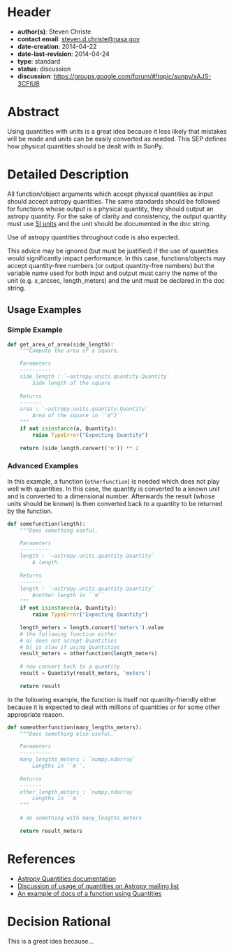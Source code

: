 # Header
* **author(s)**: Steven Christe
* **contact email**: steven.d.christe@nasa.gov
* **date-creation**: 2014-04-22
* **date-last-revision**: 2014-04-24
* **type**: standard
* **status**: discussion
* **discussion**: https://groups.google.com/forum/#!topic/sunpy/xAJS-3CFIU8

# Abstract
Using quantities with units is a great idea because it less likely that mistakes
will be made and units can be easily converted as needed. This SEP defines how physical
quantities should be dealt with in SunPy.

# Detailed Description
All function/object arguments which accept physical quantities as input should accept 
astropy quantities. The same standards should be followed for functions whose output is a physical quantity, they should output an astropy quantity. For the sake of clarity and consistency, the output quantity must use [SI units](http://en.wikipedia.org/wiki/International_System_of_Units) and the unit should be documented in the doc string.

Use of astropy quantities throughout code is also expected. 

This advice may be ignored (but must be justified) if the use of quantities would significantly impact performance. In this case, functions/objects may accept quantity-free numbers (or output quantity-free numbers) but the variable name used for both input and output must carry the name of the unit (e.g. x_arcsec, length_meters) and the unit must be declared in the doc string.

## Usage Examples

### Simple Example

```python
def get_area_of_area(side_length):
    """Compute the area of a square.

    Parameters
    ----------
    side_length : `~astropy.units.quantity.Quantity`
        Side length of the square
    
    Returns
    -------
    area : `~astropy.units.quantity.Quantity`
        Area of the square in ``m^2``
    """
    if not isinstance(a, Quantity):
        raise TypeError("Expecting Quantity")
    
    return (side_length.convert('m')) ** 2
```

### Advanced Examples

In this example, a function (`otherfunction`) is needed which does not play
well with quantities. In this case, the quantity is converted to a known unit and
is converted to a dimensional number. Afterwards the result (whose units should be known)
is then converted back to a quantity to be returned by the function.

```python
def somefunction(length):
    """Does something useful.

    Parameters
    ----------
    length : `~astropy.units.quantity.Quantity`
        A length.
    
    Returns
    -------
    length : `~astropy.units.quantity.Quantity`
        Another length in ``m``
    """
    if not isinstance(a, Quantity):
        raise TypeError("Expecting Quantity")
    
    length_meters = length.convert('meters').value
    # the following function either
    # a] does not accept Quantities
    # b] is slow if using Quantities
    result_meters = otherfunction(length_meters)
    
    # now convert back to a quantity
    result = Quantity(result_meters, 'meters')
    
    return result
```

In the following example, the function is itself not quantity-friendly either because it is expected to deal with millions of quantities or for some other appropriate reason.

```python
def someotherfunction(many_lengths_meters):
    """Does something else useful.

    Parameters
    ----------
    many_lengths_meters : `numpy.ndarray`
        Lengths in ``m``.
    
    Returns
    -------
    other_length_meters : `numpy.ndarray`
        Lengths in ``m``
    """
    
    # do something with many_lengths_meters
    
    return result_meters
```

# References
* [Astropy Quantities documentation](http://astropy.readthedocs.org/en/latest/units/)
* [Discussion of usage of quantities on Astropy mailing list](https://groups.google.com/forum/#!topic/astropy-dev/ZDRZNUiOPBM/discussio)
* [An example of docs of a function using Quantities](https://gammapy.readthedocs.org/en/latest/api/gammapy.spectrum.cosmic_ray_flux.html#gammapy.spectrum.cosmic_ray_flux)

# Decision Rational
This is a great idea because...